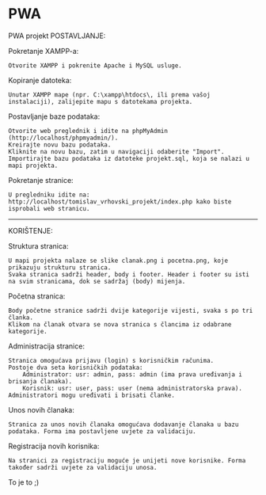 # PWA
PWA projekt
POSTAVLJANJE:


Pokretanje XAMPP-a:

	Otvorite XAMPP i pokrenite Apache i MySQL usluge.

Kopiranje datoteka:

	Unutar XAMPP mape (npr. C:\xampp\htdocs\, ili prema vašoj instalaciji), zalijepite mapu s datotekama projekta.

Postavljanje baze podataka:

	Otvorite web preglednik i idite na phpMyAdmin (http://localhost/phpmyadmin/).
	Kreirajte novu bazu podataka.
	Kliknite na novu bazu, zatim u navigaciji odaberite "Import".
	Importirajte bazu podataka iz datoteke projekt.sql, koja se nalazi u mapi projekta.

Pokretanje stranice:

	U pregledniku idite na: http://localhost/tomislav_vrhovski_projekt/index.php kako biste isprobali web stranicu.



-------------------------------------------------------------------------

KORIŠTENJE:

Struktura stranica:

	U mapi projekta nalaze se slike clanak.png i pocetna.png, koje prikazuju strukturu stranica.
	Svaka stranica sadrži header, body i footer. Header i footer su isti na svim stranicama, dok se sadržaj (body) mijenja.

Početna stranica:

	Body početne stranice sadrži dvije kategorije vijesti, svaka s po tri članka.
	Klikom na članak otvara se nova stranica s člancima iz odabrane kategorije.

Administracija stranice:

	Stranica omogućava prijavu (login) s korisničkim računima.
	Postoje dva seta korisničkih podataka:
		Administrator: usr: admin, pass: admin (ima prava uređivanja i brisanja članaka).
		Korisnik: usr: user, pass: user (nema administratorska prava).
	Administratori mogu uređivati i brisati članke.

Unos novih članaka:

	Stranica za unos novih članaka omogućava dodavanje članaka u bazu podataka. Forma ima postavljene uvjete za validaciju.

Registracija novih korisnika:

	Na stranici za registraciju moguće je unijeti nove korisnike. Forma također sadrži uvjete za validaciju unosa.


To je to ;)
